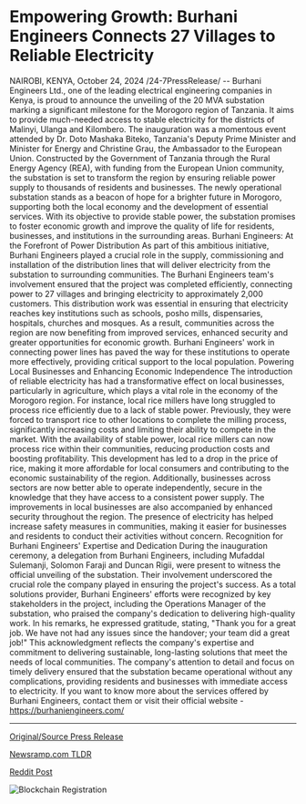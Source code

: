 # Empowering Growth: Burhani Engineers Connects 27 Villages to Reliable Electricity

NAIROBI, KENYA, October 24, 2024 /24-7PressRelease/ -- Burhani Engineers Ltd., one of the leading electrical engineering companies in Kenya, is proud to announce the unveiling of the 20 MVA substation marking a significant milestone for the Morogoro region of Tanzania. It aims to provide much-needed access to stable electricity for the districts of Malinyi, Ulanga and Kilombero. The inauguration was a momentous event attended by Dr. Doto Mashaka Biteko, Tanzania's Deputy Prime Minister and Minister for Energy and Christine Grau, the Ambassador to the European Union. Constructed by the Government of Tanzania through the Rural Energy Agency (REA), with funding from the European Union community, the substation is set to transform the region by ensuring reliable power supply to thousands of residents and businesses.  The newly operational substation stands as a beacon of hope for a brighter future in Morogoro, supporting both the local economy and the development of essential services. With its objective to provide stable power, the substation promises to foster economic growth and improve the quality of life for residents, businesses, and institutions in the surrounding areas.  Burhani Engineers: At the Forefront of Power Distribution  As part of this ambitious initiative, Burhani Engineers played a crucial role in the supply, commissioning and installation of the distribution lines that will deliver electricity from the substation to surrounding communities. The Burhani Engineers team's involvement ensured that the project was completed efficiently, connecting power to 27 villages and bringing electricity to approximately 2,000 customers.  This distribution work was essential in ensuring that electricity reaches key institutions such as schools, posho mills, dispensaries, hospitals, churches and mosques. As a result, communities across the region are now benefiting from improved services, enhanced security and greater opportunities for economic growth. Burhani Engineers' work in connecting power lines has paved the way for these institutions to operate more effectively, providing critical support to the local population.  Powering Local Businesses and Enhancing Economic Independence  The introduction of reliable electricity has had a transformative effect on local businesses, particularly in agriculture, which plays a vital role in the economy of the Morogoro region. For instance, local rice millers have long struggled to process rice efficiently due to a lack of stable power. Previously, they were forced to transport rice to other locations to complete the milling process, significantly increasing costs and limiting their ability to compete in the market.  With the availability of stable power, local rice millers can now process rice within their communities, reducing production costs and boosting profitability. This development has led to a drop in the price of rice, making it more affordable for local consumers and contributing to the economic sustainability of the region. Additionally, businesses across sectors are now better able to operate independently, secure in the knowledge that they have access to a consistent power supply.  The improvements in local businesses are also accompanied by enhanced security throughout the region. The presence of electricity has helped increase safety measures in communities, making it easier for businesses and residents to conduct their activities without concern.  Recognition for Burhani Engineers' Expertise and Dedication  During the inauguration ceremony, a delegation from Burhani Engineers, including Mufaddal Sulemanji, Solomon Faraji and Duncan Rigii, were present to witness the official unveiling of the substation. Their involvement underscored the crucial role the company played in ensuring the project's success.  As a total solutions provider, Burhani Engineers' efforts were recognized by key stakeholders in the project, including the Operations Manager of the substation, who praised the company's dedication to delivering high-quality work. In his remarks, he expressed gratitude, stating, "Thank you for a great job. We have not had any issues since the handover; your team did a great job!"  This acknowledgment reflects the company's expertise and commitment to delivering sustainable, long-lasting solutions that meet the needs of local communities. The company's attention to detail and focus on timely delivery ensured that the substation became operational without any complications, providing residents and businesses with immediate access to electricity.  If you want to know more about the services offered by Burhani Engineers, contact them or visit their official website - https://burhaniengineers.com/ 

---

[Original/Source Press Release](https://www.24-7pressrelease.com/press-release/515511/empowering-growth-burhani-engineers-connects-27-villages-to-reliable-electricity)
                    

[Newsramp.com TLDR](https://newsramp.com/curated-news/burhani-engineers-ltd-unveils-20-mva-substation-in-morogoro-tanzania/bb4d11c30a9de65cba3c7b788eb88863) 

 



[Reddit Post](https://www.reddit.com/r/Business_NewsRamp/comments/1gbav1t/burhani_engineers_ltd_unveils_20_mva_substation/) 



![Blockchain Registration](https://cdn.newsramp.app/24-7PressRelease/qrcode/2410/24/norafgCR.webp)